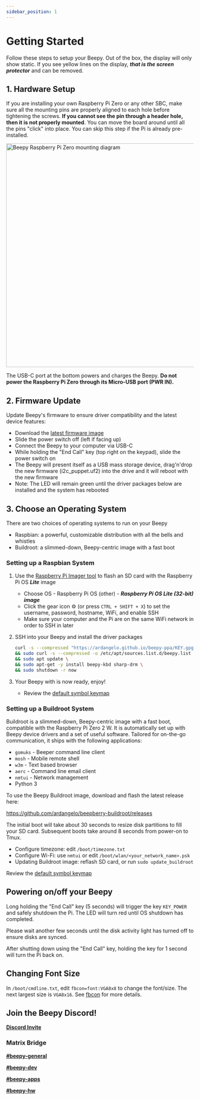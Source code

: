 ```yaml
---
sidebar_position: 1
---
```


# Getting Started

Follow these steps to setup your Beepy. Out of the box, the display will only show static. If you see yellow lines on the display, ***that is the screen protector*** and can be removed.

## 1. Hardware Setup

If you are installing your own Raspberry Pi Zero or any other SBC, make sure all the mounting pins are properly aligned to each hole before tightening the screws. **If you cannot see the pin through a header hole, then it is not properly mounted**. You can move the board around until all the pins "click" into place. You can skip this step if the Pi is already pre-installed.

<img alt="Beepy Raspberry Pi Zero mounting diagram" src='/img/beepy-header-mount-diagram.jpg' width='600' />

The USB-C port at the bottom powers and charges the Beepy. **Do not power the Raspberry Pi Zero through its Micro-USB port (PWR IN).**

## 2. Firmware Update

Update Beepy's firmware to ensure driver compatibility and the latest device features:

- Download the [latest firmware image](https://github.com/ardangelo/beepberry-rp2040/releases/latest/download/i2c_puppet.uf2)
- Slide the power switch off (left if facing up)
- Connect the Beepy to your computer via USB-C
- While holding the "End Call" key (top right on the keypad), slide the power switch on
- The Beepy will present itself as a USB mass storage device, drag'n'drop the new firmware (i2c_puppet.uf2) into the drive and it will reboot with the new firmware
- Note: The LED will remain green until the driver packages below are installed and the system has rebooted

## 3. Choose an Operating System

There are two choices of operating systems to run on your Beepy

- Raspbian: a powerful, customizable distribution with all the bells and whistles
- Buildroot: a slimmed-down, Beepy-centric image with a fast boot

### Setting up a Raspbian System

1. Use the [Raspberry Pi Imager tool](https://www.raspberrypi.com/software/) to flash an SD card with the Raspberry Pi OS ***Lite*** image
    - Choose OS - Raspberry Pi OS (other) - ***Raspberry Pi OS Lite (32-bit) image***
    - Click the gear icon ⚙ (or press ```CTRL + SHIFT + X```) to set the username, password, hostname, WiFi, and enable SSH
    - Make sure your computer and the Pi are on the same WiFi network in order to SSH in later

2. SSH into your Beepy and install the driver packages

    ```bash
    curl -s --compressed "https://ardangelo.github.io/beepy-ppa/KEY.gpg" | gpg --dearmor | sudo tee /etc/apt/trusted.gpg.d/beepy.gpg >/dev/null \
    && sudo curl -s --compressed -o /etc/apt/sources.list.d/beepy.list "https://ardangelo.github.io/beepy-ppa/beepy.list" \
    && sudo apt update \
    && sudo apt-get -y install beepy-kbd sharp-drm \
    && sudo shutdown -r now
    ```

3. Your Beepy with is now ready, enjoy!

    - Review the [default symbol keymap](/docs/firmware/keyboard#symbol-key-map) 

### Setting up a Buildroot System

Buildroot is a slimmed-down, Beepy-centric image with a fast boot, compatible with the Raspberry Pi Zero 2 W. It is automatically set up with Beepy device drivers and a set of useful software. Tailored for on-the-go communication, it ships with the following applications:

* `gomuks` - Beeper command line client
* `mosh` - Mobile remote shell
* `w3m` - Text based browser
* `aerc` - Command line email client
* `nmtui` - Network management
* Python 3

To use the Beepy Buildroot image, download and flash the latest release here:

https://github.com/ardangelo/beepberry-buildroot/releases

The initial boot will take about 30 seconds to resize disk partitions to fill your SD card. Subsequent boots take around 8 seconds from power-on to Tmux.

* Configure timezone: edit `/boot/timezone.txt`
* Configure Wi-Fi: use `nmtui` or edit `/boot/wlan/<your_network_name>.psk`
* Updating Buildroot image: reflash SD card, or run `sudo update_buildroot`

Review the [default symbol keymap](/docs/firmware/keyboard#symbol-key-map)

## Powering on/off your Beepy

Long holding the "End Call" key (5 seconds) will trigger the key ```KEY_POWER``` and safely shutdown the Pi. The LED will turn red until OS shutdown has completed.

Please wait another few seconds until the disk activity light has turned off to ensure disks are synced.

After shutting down using the "End Call" key, holding the key for 1 second will turn the Pi back on.

## Changing Font Size

In ```/boot/cmdline.txt```, edit ```fbcon=font:VGA8x8``` to change the font/size. The next largest size is `VGA8x16`. See [fbcon](https://www.kernel.org/doc/Documentation/fb/fbcon.txt) for more details.

## Join the Beepy Discord!

[**Discord Invite**](https://discord.gg/QERrSferdF)

### Matrix Bridge

[**#beepy-general**](https://matrix.to/#/#beepberry-general:beeper.com)

[**#beepy-dev**](https://matrix.to/#/#beepberry-dev:beeper.com)

[**#beepy-apps**](https://matrix.to/#/#beepberry-apps:beeper.com)

[**#beepy-hw**](https://matrix.to/#/#beepberry-hw:beeper.com)
